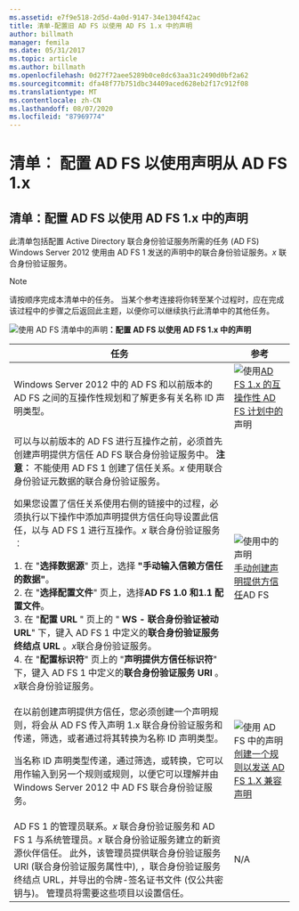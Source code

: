 ```yaml
---
ms.assetid: e7f9e518-2d5d-4a0d-9147-34e1304f42ac
title: 清单-配置旧 AD FS 以使用 AD FS 1.x 中的声明
author: billmath
manager: femila
ms.date: 05/31/2017
ms.topic: article
ms.author: billmath
ms.openlocfilehash: 0d27f72aee5289b0ce8dc63aa31c2490d0bf2a62
ms.sourcegitcommit: dfa48f77b751dbc34409aced628eb2f17c912f08
ms.translationtype: MT
ms.contentlocale: zh-CN
ms.lasthandoff: 08/07/2020
ms.locfileid: "87969774"
---
```

# <a name="checklist-configuring-ad-fs--to-consume-claims-from-ad-fs-1x"></a>清单︰ 配置 AD FS 以使用声明从 AD FS 1.x


## <a name="checklist-configuring-ad-fs-to-consume-claims-from-adfs1x"></a>清单：配置 AD FS 以使用 AD FS 1.x 中的声明
此清单包括配置 Active Directory 联合身份验证服务所需的任务 \(AD FS\) Windows Server 2012 使用由 AD FS 1 发送的声明中的联合身份验证服务。*x* 联合身份验证服务。

> [!NOTE]
> 请按顺序完成本清单中的任务。 当某个参考连接将你转至某个过程时，应在完成该过程中的步骤之后返回此主题，以便你可以继续执行此清单中的其他任务。

![使用 AD FS 清单中的声明](media/2b05dce3-938f-4168-9b8f-1f4398cbdb9b.gif)**：配置 AD FS 以使用 AD FS 1.x 中的声明**

|任务|参考|
|--------|-------------|
|Windows Server 2012 中的 AD FS 和以前版本的 AD FS 之间的互操作性规划和了解更多有关名称 ID 声明类型。|![使用](media/faa393df-4856-4431-9eda-4f4e5be72a90.gif)[AD FS 1.x 的互操作性 AD FS 计划中的](/previous-versions/windows/it-pro/windows-server-2012-R2-and-2012/ff678040(v=ws.11))声明|
| 可以与以前版本的 AD FS 进行互操作之前，必须首先创建声明提供方信任 AD FS 联合身份验证服务中。 **注意︰** 不能使用 AD FS 1 创建了信任关系。*x* 使用联合身份验证元数据的联合身份验证服务。<p>如果您设置了信任关系使用右侧的链接中的过程，必须执行以下操作中添加声明提供方信任向导设置此信任，以与 AD FS 1 进行互操作。*x* 联合身份验证服务︰<p>1. 在 "**选择数据源**" 页上，选择 **"手动输入信赖方信任的数据"**。<br />2. 在 "**选择配置文件**" 页上，选择**AD FS 1.0 和1.1 配置文件**。<br />3. 在 "**配置 URL** " 页上的 " **WS \- 联合身份验证被动 URL**" 下，键入 AD FS 1 中定义的**联合身份验证服务终结点 URL** 。*x*联合身份验证服务。<br />4. 在 "**配置标识符**" 页上的 "**声明提供方信任标识符**" 下，键入 AD FS 1 中定义的**联合身份验证服务 URI** 。*x*联合身份验证服务。|![使用中的声明](media/faa393df-4856-4431-9eda-4f4e5be72a90.gif)[手动创建声明提供方信任](../../ad-fs/operations/Create-a-Claims-Provider-Trust.md)AD FS|
| 在以前创建声明提供方信任，您必须创建一个声明规则，将会从 AD FS 传入声明 1.x 联合身份验证服务和传递，筛选，或者通过将其转换为名称 ID 声明类型。<p>当名称 ID 声明类型传递，通过筛选，或转换，它可以用作输入到另一个规则或规则，以便它可以理解并由 Windows Server 2012 中 AD FS 联合身份验证服务。|![使用 AD FS 中的声明](media/faa393df-4856-4431-9eda-4f4e5be72a90.gif)[创建一个规则以发送 AD FS 1.X 兼容声明](../../ad-fs/operations/Create-a-Rule-to-Send-an-AD-FS-1x-Compatible-Claim.md)|
| AD FS 1 的管理员联系。*x* 联合身份验证服务和 AD FS 1 与系统管理员。*x* 联合身份验证服务建立的新资源伙伴信任。 此外，该管理员提供联合身份验证服务 URI \(联合身份验证服务属性中\), ，联合身份验证服务终结点 URL，并导出的令牌\-签名证书文件 \(仅公共密钥与\)。 管理员将需要这些项目以设置信任。|N\/A|
